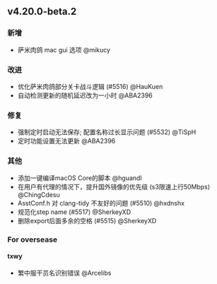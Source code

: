 ## v4.20.0-beta.2

### 新增

- 萨米肉鸽 mac gui 选项 @mikucy

### 改进

- 优化萨米肉鸽部分关卡战斗逻辑 (#5516) @HauKuen
- 自动检测更新的随机延迟改为一小时 @ABA2396

### 修复

- 强制定时启动无法保存; 配置名称过长显示问题 (#5532) @TiSpH
- 定时功能设置无法更新 @ABA2396

### 其他

- 添加一键编译macOS Core的脚本 @hguandl
- 在用户有代理的情况下，提升国外镜像的优先级 (s3限速上行50Mbps) @ChingCdesu
- AsstConf.h 对 clang-tidy 不友好的问题 (#5510) @hxdnshx
- 规范化step name (#5517) @SherkeyXD
- 删除export后面多余的空格 (#5515) @SherkeyXD

### For oversease

#### txwy

- 繁中服干员名识别错误 @Arcelibs
